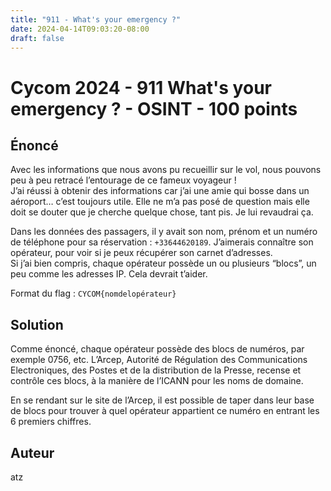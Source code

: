 ```yaml
---
title: "911 - What's your emergency ?"
date: 2024-04-14T09:03:20-08:00
draft: false
---
```


# Cycom 2024 - 911 What's your emergency ? - OSINT - 100 points

## Énoncé

Avec les informations que nous avons pu recueillir sur le vol, nous pouvons peu à peu retracé l’entourage de ce fameux voyageur !  
J’ai réussi à obtenir des informations car j’ai une amie qui bosse dans un aéroport… c’est toujours utile. Elle ne m’a pas posé de question mais elle doit se douter que je cherche quelque chose, tant pis. Je lui revaudrai ça.

Dans les données des passagers, il y avait son nom, prénom et un numéro de téléphone pour sa réservation : `+33644620189`. J’aimerais connaître son opérateur, pour voir si je peux récupérer son carnet d’adresses.  
Si j’ai bien compris, chaque opérateur possède un ou plusieurs “blocs”, un peu comme les adresses IP. Cela devrait t’aider.

Format du flag : `CYCOM{nomdelopérateur}`

## Solution

Comme énoncé, chaque opérateur possède des blocs de numéros, par exemple 0756, etc. L’Arcep, Autorité de Régulation des Communications Electroniques, des Postes et de la distribution de la Presse, recense et contrôle ces blocs, à la manière de l’ICANN pour les noms de domaine.

En se rendant sur le site de l’Arcep, il est possible de taper dans leur base de blocs pour trouver à quel opérateur appartient ce numéro en entrant les 6 premiers chiffres.

## Auteur

atz
